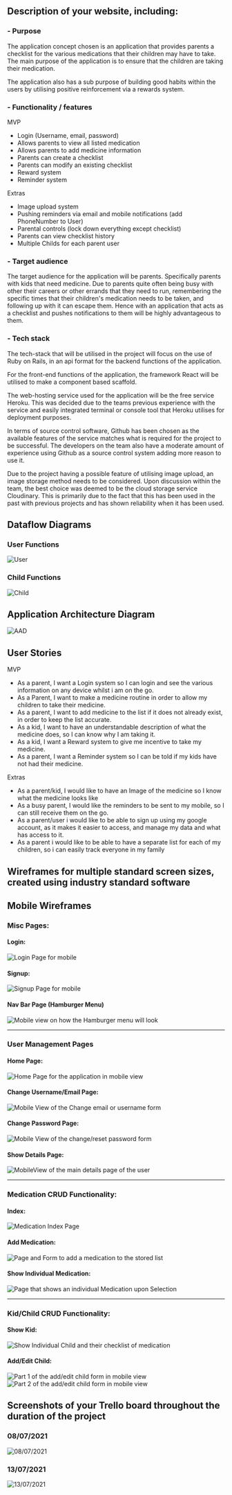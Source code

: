 ## Description of your website, including:
### - Purpose
The application concept chosen is an application that provides parents a checklist for the various medications that their children may have to take. The main purpose of the application is to ensure that the children are taking their medication. 

The application also has a sub purpose of building good habits within the users by utilising positive reinforcement via a rewards system. 
### - Functionality / features
MVP
- Login (Username, email, password)
- Allows parents to view all listed medication
- Allows parents to add medicine information
- Parents can create a checklist
- Parents can modify an existing checklist
- Reward system
- Reminder system

Extras
- Image upload system
- Pushing reminders via email and mobile notifications (add PhoneNumber to User)
- Parental controls (lock down everything except checklist)
- Parents can view checklist history
- Multiple Childs for each parent user

### - Target audience
The target audience for the application will be parents. Specifically parents with kids that need medicine. Due to parents quite often being busy with other their careers or other errands that they need to run, remembering the specific times that their children's medication needs to be taken, and following up with it can escape them. Hence with an application that acts as a checklist and pushes notifications to them will be highly advantageous to them. 

### - Tech stack

The tech-stack that will be utilised in the project will focus on the use of Ruby on Rails, in an api format for the backend functions of the application. 

For the front-end functions of the application, the framework React will be utilised to make a component based scaffold. 

The web-hosting service used for the application will be the free service Heroku. This was decided due to the teams previous experience with the service and easily integrated terminal or console tool that Heroku utilises for deployment purposes. 

In terms of source control software, Github has been chosen as the available features of the service matches what is required for the project to be successful. The developers on the team also have a moderate amount of experience using Github as a source control system adding more reason to use it. 

Due to the project having a possible feature of utilising image upload, an image storage method needs to be considered. Upon discussion within the team, the best choice was deemed to be the cloud storage service Cloudinary. This is primarily due to the fact that this has been used in the past with previous projects and has shown reliability when it has been used. 

## Dataflow Diagrams
<!-- CMP1043-4.2 Dataflow Diagram - Provides dataflow diagram(s) that strictly follow the standard convensions to clearly identify the processes within your application. Clearly depicts where data is coming from, where it is going and how it is being stored. -->

### User Functions
![User](./docs/T3A2_DFDs-User.png)

### Child Functions
![Child](./docs/T3A2_DFDs-Child.png)

## Application Architecture Diagram
<!-- CMP1043-4.3 Application Architecture Diagram - Shows understanding of the high level structure of the app -->

![AAD](./docs/T3A2_AAD.png)

## User Stories
<!-- CMP1043-5.1 Provide UX/UI design documentation(user stories) that adequately show Agile methodology implementation. - Provides multiple user stories that use ‘persona, what and why’ that outline meaningful features of project. Shows evidence of user story revision and refinement. -->
MVP
- As a parent, I want a Login system so I can login and see the various information on any device whilst i am on the go.
- As a Parent, I want to make a medicine routine in order to allow my children to take their medicine.
- As a parent, I want to add medicine to the list if it does not already exist, in order to keep the list accurate.
- As a kid, I want to have an understandable description of what the medicine does, so I can know why I am taking it.
- As a kid, I want a Reward system to give me incentive to take my medicine.
- As a parent, I want a Reminder system so I can be told if my kids have not had their medicine.

Extras
- As a parent/kid, I would like to have an Image of the medicine so I know what the medicine looks like
- As a busy parent, I would like the reminders to be sent to my mobile, so I can still receive them on the go.
- As a parent/user i would like to be able to sign up using my google account, as it makes it easier to access, and manage my data and what has access to it. 
- As a parent i would like to be able to have a separate list for each of my children, so i can easily track everyone in my family

## Wireframes for multiple standard screen sizes, created using industry standard software
## Mobile Wireframes
### Misc Pages:
#### Login:
![Login Page for mobile](./docs/wireframes/mobile/Login.png)
#### Signup:
![Signup Page for mobile](./docs/wireframes/mobile/SignUp.png)

#### Nav Bar Page (Hamburger Menu)
![Mobile view on how the Hamburger menu will look](./docs/wireframes/mobile/Nav.png)
<hr>


### User Management Pages 
#### Home Page: 
![Home Page for the application in mobile view](./docs/wireframes/mobile/Home.png)

#### Change Username/Email Page:
![Mobile View of the Change email or username form](./docs/wireframes/mobile/UpdateDetails.png)


#### Change Password Page:
![Mobile View of the change/reset password form](./docs/wireframes/mobile/UpdateDetails.png)


#### Show Details Page: 
![MobileView of the main details page of the user](./docs/wireframes/mobile/ShowDetails.png)
<hr>

### Medication CRUD Functionality:
#### Index: 
![Medication Index Page](./docs/wireframes/mobile/Medication-Index.png)

#### Add Medication: 
![Page and Form to add a medication to the stored list](./docs/wireframes/mobile/AdMedication.png)

#### Show Individual Medication: 
![Page that shows an individual Medication upon Selection](./docs/wireframes/mobile/Medication-Show.png)
<hr>

### Kid/Child CRUD Functionality:

#### Show Kid:
![Show Individual Child and their checklist of medication](./docs/wireframes/mobile/ShowKid.png)

#### Add/Edit Child:
![Part 1 of the add/edit child form in mobile view](./docs/wireframes/mobile/AddEditKid2.png)
![Part 2 of the add/edit child form in mobile view](./docs/wireframes/mobile/AddEditKid1.png)
<!-- CMP1043-4.1 Utilise an industry standard program for creation of wireframes & CMP1043-5.3 Provide UX/UI design documentation(wireframes) that adequately show Agile methodology implementation. - Provides wireframes that show exceptional planning of project flow and structure including but not limited to space distribution, content prioritisation, intended actions, functions, relationships between screens. -->


## Screenshots of your Trello board throughout the duration of the project
<!-- CMP1043-5.2 Select and follow a commonly used planning methodology, such as Kanban, Trello, Jira, or Asana. - Simple and clear standards for planning methodology chosen and adhered to -->

### 08/07/2021

![08/07/2021](./docs/T3A2trello1.png)

### 13/07/2021

![13/07/2021](./docs/T3A2trello2.png)